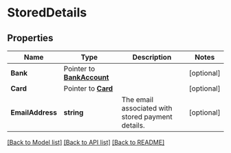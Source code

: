 # StoredDetails

## Properties

Name | Type | Description | Notes
------------ | ------------- | ------------- | -------------
**Bank** |  Pointer to [**BankAccount**](BankAccount.md) |  | [optional] 
**Card** |  Pointer to [**Card**](Card.md) |  | [optional] 
**EmailAddress** | **string** | The email associated with stored payment details. | [optional] 

[[Back to Model list]](../README.md#documentation-for-models) [[Back to API list]](../README.md#documentation-for-api-endpoints) [[Back to README]](../README.md)


